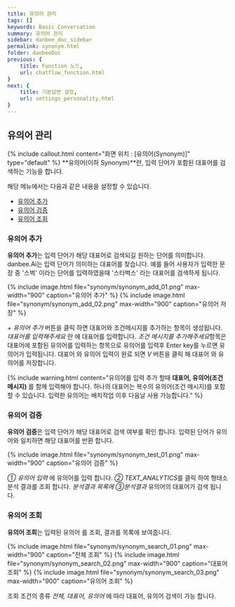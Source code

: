 ```yaml
---
title: 유의어 관리
tags: []
keywords: Basic Conversation
summary: 유의어 관리
sidebar: danbee_doc_sidebar
permalink: synonym.html
folder: danbeeDoc
previous: {
    title: Function 노드,
    url: chatflow_function.html
}
next: {
    title: 기본답변 설정,
    url: settings_personality.html
}
---
```


## 유의어 관리
 {% include callout.html content="화면 위치 : [유의어(Synonym)]" type="default" %}
**유의어(이하 Synonym)**란, 입력 단어가 포함된 대표어를 검색하는 기능을 합니다.<br/>

해당 메뉴에서는 다음과 같은 내용을 설정할 수 있습니다.<br/> 
 - [유의어 추가](synonym.html#유의어-추가)
 - [유의어 검증](synonym.html#유의어-검증)
 - [유의어 조회](synonym.html#유의어-조회)

### 유의어 추가

**유의어 추가**는 입력 단어가 해당 대표어로 검색되길 원하는 단어를 의미합니다. danbee.Ai는 입력 단어가 의미하는 대표어를 찾습니다. 예를 들어 사용자가 입력한 문장 중 '스벅' 이라는 단어를 입력하였을때 '스타벅스' 라는 대표어를 검색하게 됩니다.<br/>

{% include image.html file="synonym/synonym_add_01.png" max-width="900" caption="유의어 추가" %} 
{% include image.html file="synonym/synonym_add_02.png" max-width="900" caption="유의어 저장" %} 

*+ 유의어 추가* 버튼을 클릭 하면 대표어와 조건메시지를 추가하는 항목이 생성됩니다. *대표어를 입력해주세요* 란 에 대표어를 입력합니다. *조건 메시지를 추가해주세요*항목은 대표어에 포함된 유의어를 입력하는 항목으로 유의어를 입력후 Enter key를 누르면 유의어가 입력됩니다. 대표어 와 유의어 입력이 완료 되면 *V* 버튼을 클릭 해 대표어 와 유의어를 저장합니다.<br/>

{% include warning.html content="유의어를 입력 추가 할때 **대표어, 유의어(조건 메시지)** 를 함께 입력해야 합니다. 하나의 대표어는 복수의 유의어(조건 메시지)를 포함 할 수 있습니다. 입력한 유의어는 배치작업 이후 다음날 사용 가능합니다." %}

### 유의어 검증

**유의어 검증**은 입력 단어가 해당 대표어로 검색 여부를 확인 합니다. 입력된 단어가 유의어와 일치하면 해당 대표어를 반환 합니다.<br/>

{% include image.html file="synonym/synonym_test_01.png" max-width="900" caption="유의어 검증" %}

*① 유의어 입력* 에 유의어를 입력 합니다. *② TEXT_ANALYTICS*를 클릭 하여 형태소 분석 결과를 조회 합니다. *분석결과 목록에 ③분석결과* 유의어의 대표어가 검색 됩니다.<br/>

### 유의어 조회

**유의어 조회**는 입력된 유의어 를 조회, 결과를 목록에 보여줍니다.<br/>

{% include image.html file="synonym/synonym_search_01.png" max-width="900" caption="전체 조회" %}
{% include image.html file="synonym/synonym_search_02.png" max-width="900" caption="대표어 조회" %}
{% include image.html file="synonym/synonym_search_03.png" max-width="900" caption="유의어 조회" %}

조회 조건의 종류 *전체, 대표어, 유의어* 에 따라 대표어, 유의어 검색이 가능 합니다.